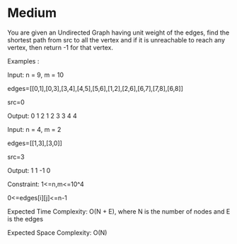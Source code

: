 # Medium

You are given an Undirected Graph having unit weight of the edges, find the shortest path from src to all the vertex and if it is unreachable to reach any vertex, then return -1 for that vertex.

Examples :

Input: n = 9, m = 10

edges=[[0,1],[0,3],[3,4],[4,5],[5,6],[1,2],[2,6],[6,7],[7,8],[6,8]] 

src=0

Output: 0 1 2 1 2 3 3 4 4

Input: n = 4, m = 2

edges=[[1,3],[3,0]] 

src=3

Output: 1 1 -1 0

Constraint: 1<=n,m<=10^4

0<=edges[i][j]<=n-1

Expected Time Complexity: O(N + E), where N is the number of nodes and E is the edges

Expected Space Complexity: O(N)


